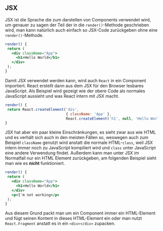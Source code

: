 ## JSX

JSX ist die Sprache die zum darstellen von Components verwendet wird, um
genauer zu sagen der Teil der in die `render()`-Methode geschrieben
wird, man kann natürlich auch einfach so JSX-Code zurückgeben ohne eine
`render()`-Methode.

```jsx
render() {
 return (
   <div className="App">
     <h1>Hello World</h1>
   </div>
 );
}
```

Damit JSX verwendet werden kann, wird auch `React` in ein Component
importiert. React erstellt dann aus dem JSX für den Browser lesbares
JavaScript. Als Beispiel wird gezeigt wie der obere Code als
normales JavaScript aussieht und was React intern mit JSX macht.

```jsx
render() {
 return React.createElement('div', 
                            { className: 'App' }, 
                            React.createElement('h1', null, 'Hello World'));
}
```

JSX hat aber ein paar kleine Einschränkungen, es sieht zwar aus wie HTML
und es verhält sich auch in den meisten Fällen so, weswegen auch zum
Beispiel `className` genutzt wird anstatt die normale HTML-`class`, weil JSX
intern immer noch zu JavaScript kompiliert wird und `class` unter
JavaScript eine andere Verwendung findet. Außerdem kann man unter JSX im
Normalfall nur ein HTML Element zurückgeben, am folgenden Beispiel sieht
man wie es __nicht__ funktioniert.

```jsx
render() {
 return (
   <div className="App">
     <h1>Hello World</h1>
   </div>
   <p>I'm not working</p>
 );
}
```

Aus diesem Grund packt man um ein Component immer ein HTML-Element und
fügt seinen Kontent in dieses HTML-Element ein oder man nutzt `React.Fragment`
anstatt es in ein `<div></div>` zupacken.
